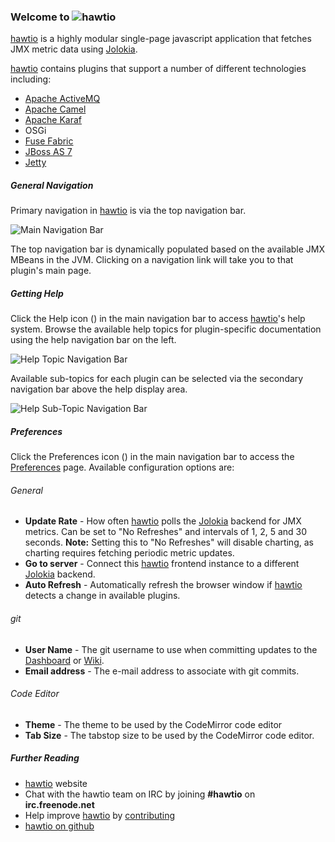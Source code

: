 ### Welcome to <img class='no-shadow' src='img/logo.png'>hawtio ###

[hawtio](http://hawt.io "hawtio") is a highly modular single-page javascript application that fetches JMX metric data using [Jolokia](http://jolokia.org).

[hawtio](http://hawt.io "hawtio") contains plugins that support a number of different technologies including:

- [Apache ActiveMQ](http://activemq.apache.org)
- [Apache Camel](http://camel.apache.org)
- [Apache Karaf](http://karaf.apache.org)
- OSGi
- [Fuse Fabric](http://fuse.fusesource.org/fabric)
- [JBoss AS 7](http://www.jboss.org/jbossas)
- [Jetty](http://www.eclipse.org/jetty/)




##### General Navigation #####
Primary navigation in [hawtio](http://hawt.io "hawtio") is via the top navigation bar.

![Main Navigation Bar](app/core/doc/img/main-nav.png "Main Navigation Bar")

The top navigation bar is dynamically populated based on the available JMX MBeans in the JVM.  Clicking on a navigation link will take you to that plugin's main page.




##### Getting Help #####
Click the Help icon (<i class='icon-question-sign'></i>) in the main navigation bar to access [hawtio](http://hawt.io "hawtio")'s help system. Browse the available help topics for plugin-specific documentation using the help navigation bar on the left.

![Help Topic Navigation Bar](app/core/doc/img/help-topic-nav.png "Help Topic Navigation Bar")



Available sub-topics for each plugin can be selected via the secondary navigation bar above the help display area.

![Help Sub-Topic Navigation Bar](app/core/doc/img/help-subtopic-nav.png "Help Sub-Topic Navigation Bar")



##### Preferences #####
Click the Preferences icon (<i class='icon-cogs'></i>) in the main navigation bar to access the [Preferences](#/preferences) page.  Available configuration options are:

###### General ######
- **Update Rate** - How often [hawtio](http://hawt.io "hawtio") polls the [Jolokia](http://jolokia.org) backend for JMX metrics.  Can be set to "No Refreshes" and intervals of 1, 2, 5 and 30 seconds.  **Note:** Setting this to "No Refreshes" will disable charting, as charting requires fetching periodic metric updates.
- **Go to server** - Connect this [hawtio](http://hawt.io "hawtio") frontend instance to a different [Jolokia](http://jolokia.org) backend.
- **Auto Refresh** - Automatically refresh the browser window if [hawtio](http://hawt.io "hawtio") detects a change in available plugins.

###### git ######
- **User Name** - The git username to use when committing updates to the [Dashboard](#/help/dashboard/) or [Wiki](#/help/wiki).
- **Email address** - The e-mail address to associate with git commits.

###### Code Editor ######
- **Theme** - The theme to be used by the CodeMirror code editor
- **Tab Size** - The tabstop size to be used by the CodeMirror code editor.


##### Further Reading #####
- [hawtio](http://hawt.io "hawtio") website
- Chat with the hawtio team on IRC by joining **#hawtio** on **irc.freenode.net**
- Help improve [hawtio](http://hawt.io "hawtio") by [contributing](http://hawt.io/contributing/index.html)
- [hawtio on github](https://github.com/hawtio/hawtio)





